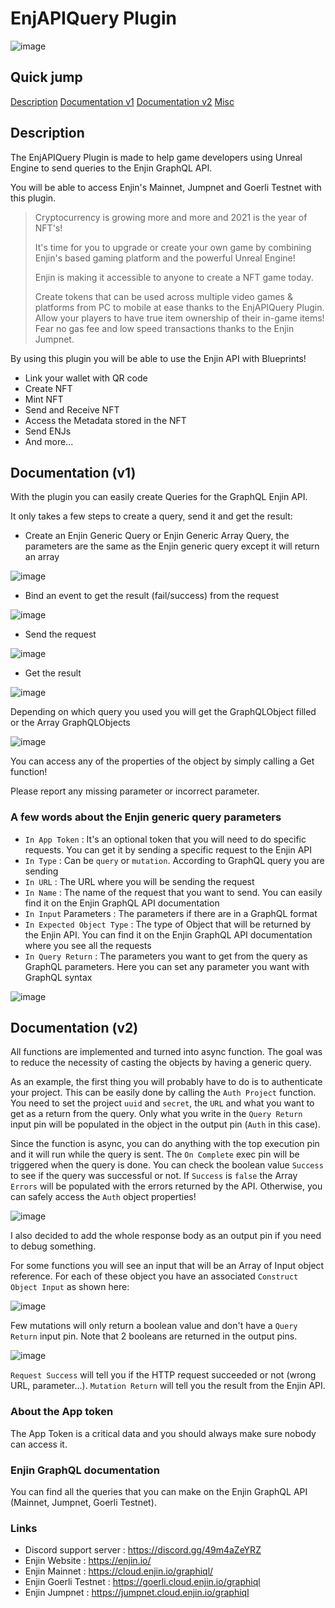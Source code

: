 # EnjAPIQuery Plugin
![image](https://user-images.githubusercontent.com/89269028/130444264-3ab200c2-ac74-4c29-a0ba-e2d10a245c7b.png)

## Quick jump
[Description](#description)
[Documentation v1](#documentation_v1)
[Documentation v2](#documentation_v2)
[Misc](#misc)

<a name="description"></a>
## Description
The  EnjAPIQuery Plugin is made to help game developers using Unreal Engine to send queries to the Enjin GraphQL API.

You will be able to access Enjin's Mainnet, Jumpnet and Goerli Testnet with this plugin.

> Cryptocurrency is growing more and more and 2021 is the year of NFT's!
>
> It's time for you to upgrade or create your own game by combining Enjin's based gaming platform and the powerful Unreal Engine!
>
> Enjin is making it accessible to anyone to create a NFT game today.
>
> Create tokens that can be used across multiple video games & platforms from PC to mobile at ease thanks to the EnjAPIQuery Plugin. Allow your players to have true item ownership of their in-game items! Fear no gas fee and low speed transactions thanks to the Enjin Jumpnet.

By using this plugin you will be able to use the Enjin API with Blueprints!

- Link your wallet with QR code
- Create NFT
- Mint NFT
- Send and Receive NFT
- Access the Metadata stored in the NFT
- Send ENJs
- And more...

<a name="documentation_v1"></a>
## Documentation (v1)
With the plugin you can easily create Queries for the GraphQL Enjin API.

It only takes a few steps to create a query, send it and get the result:

- Create an Enjin Generic Query or Enjin Generic Array Query, the parameters are the same as the Enjin generic query except it will return an array

![image](https://user-images.githubusercontent.com/89269028/130332918-4563b6b3-21ce-45be-bf14-03defcadd47a.png)

- Bind an event to get the result (fail/success) from the request

![image](https://user-images.githubusercontent.com/89269028/130332860-4028180c-7199-4937-af2c-e5291b082eba.png)

- Send the request

![image](https://user-images.githubusercontent.com/89269028/130328020-d455f593-590e-4c6d-ac2e-82c8814ea5e6.png)

- Get the result

![image](https://user-images.githubusercontent.com/89269028/130332889-2ff82c96-7b34-46d2-aef8-ebdc93ce18c9.png)

Depending on which query you used you will get the GraphQLObject filled or the Array GraphQLObjects

![image](https://user-images.githubusercontent.com/89269028/130327986-a3790acb-460a-4cef-a2b2-b65d40294c43.png)

You can access any of the properties of the object by simply calling a Get function!

Please report any missing parameter or incorrect parameter. 

### A few words about the Enjin generic query parameters
- `In App Token` : It's an optional token that you will need to do specific requests. You can get it by sending a specific request to the Enjin API
- `In Type` : Can be `query` or `mutation`. According to GraphQL query you are sending
- `In URL` : The URL where you will be sending the request
- `In Name` : The name of the request that you want to send. You can easily find it on the Enjin GraphQL API documentation
- `In Input` Parameters : The parameters if there are in a GraphQL format
- `In Expected Object Type` : The type of Object that will be returned by the Enjin API. You can find it on the Enjin GraphQL API documentation where you see all the requests
- `In Query Return` : The parameters you want to get from the query as GraphQL parameters. Here you can set any parameter you want with GraphQL syntax

![image](https://user-images.githubusercontent.com/89269028/130444325-b03c417e-dfb2-40c9-8aa8-763025cf9401.png)

<a name="documentation_v2"></a>
## Documentation (v2)
All functions are implemented and turned into async function. The goal was to reduce the necessity of casting the objects by having a generic query.

As an example, the first thing you will probably have to do is to authenticate your project. This can be easily done by calling the `Auth Project` function. You need to set the project `uuid` and `secret`, the `URL` and what you want to get as a return from the query. Only what you write in the `Query Return` input pin will be populated in the object in the output pin (`Auth` in this case).

Since the function is async, you can do anything with the top execution pin and it will run while the query is sent. The `On Complete` exec pin will be triggered when the query is done. You can check the boolean value `Success` to see if the query was successful or not. If `Success` is `false` the Array `Errors` will be populated with the errors returned by the API. Otherwise, you can safely access the `Auth` object properties!

![image](https://user-images.githubusercontent.com/89269028/232449326-caaa0cb6-6ce2-4b78-971c-385b0c202d01.png)

I also decided to add the whole response body as an output pin if you need to debug something.

For some functions you will see an input that will be an Array of Input object reference. For each of these object you have an associated `Construct Object Input` as shown here:

![image](https://user-images.githubusercontent.com/89269028/232452084-65e2574f-75fd-40d9-9074-4e7ac9cb3489.png)

Few mutations will only return a boolean value and don't have a `Query Return` input pin. Note that 2 booleans are returned in the output pins.

![image](https://user-images.githubusercontent.com/89269028/232452657-282b920e-3655-4359-a13e-94fe5dc5ee47.png)

`Request Success` will tell you if the HTTP request succeeded or not (wrong URL, parameter...).
`Mutation Return` will tell you the result from the Enjin API.

<a name="misc"></a>

### About the App token
The App Token is a critical data and you should always make sure nobody can access it.

### Enjin GraphQL documentation
You can find all the queries that you can make on the Enjin GraphQL API (Mainnet, Jumpnet, Goerli Testnet).

### Links
- Discord support server : https://discord.gg/49m4aZeYRZ
- Enjin Website : https://enjin.io/
- Enjin Mainnet : https://cloud.enjin.io/graphiql/
- Enjin Goerli Testnet : https://goerli.cloud.enjin.io/graphiql
- Enjin Jumpnet : https://jumpnet.cloud.enjin.io/graphiql
